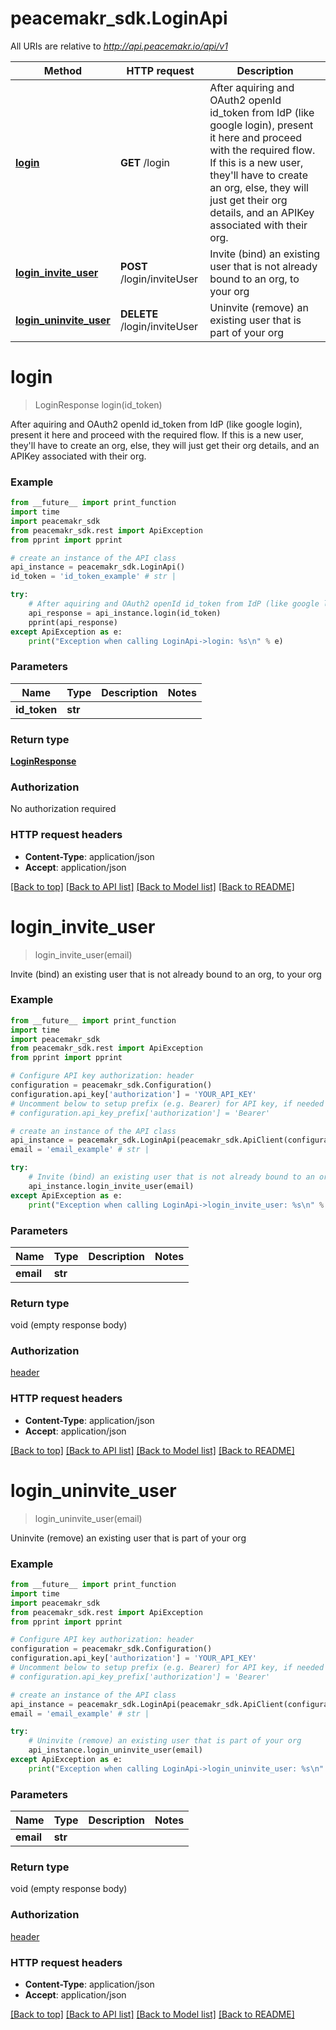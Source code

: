 # peacemakr_sdk.LoginApi

All URIs are relative to *http://api.peacemakr.io/api/v1*

Method | HTTP request | Description
------------- | ------------- | -------------
[**login**](LoginApi.md#login) | **GET** /login | After aquiring and OAuth2 openId id_token from IdP (like google login), present it here and proceed with the required flow.  If this is a new user, they&#39;ll have to create an org, else, they will just get their org details, and an APIKey associated with their org.
[**login_invite_user**](LoginApi.md#login_invite_user) | **POST** /login/inviteUser | Invite (bind) an existing user that is not already bound to an org, to your org
[**login_uninvite_user**](LoginApi.md#login_uninvite_user) | **DELETE** /login/inviteUser | Uninvite (remove) an existing user that is part of your org


# **login**
> LoginResponse login(id_token)

After aquiring and OAuth2 openId id_token from IdP (like google login), present it here and proceed with the required flow.  If this is a new user, they'll have to create an org, else, they will just get their org details, and an APIKey associated with their org.

### Example
```python
from __future__ import print_function
import time
import peacemakr_sdk
from peacemakr_sdk.rest import ApiException
from pprint import pprint

# create an instance of the API class
api_instance = peacemakr_sdk.LoginApi()
id_token = 'id_token_example' # str | 

try:
    # After aquiring and OAuth2 openId id_token from IdP (like google login), present it here and proceed with the required flow.  If this is a new user, they'll have to create an org, else, they will just get their org details, and an APIKey associated with their org.
    api_response = api_instance.login(id_token)
    pprint(api_response)
except ApiException as e:
    print("Exception when calling LoginApi->login: %s\n" % e)
```

### Parameters

Name | Type | Description  | Notes
------------- | ------------- | ------------- | -------------
 **id_token** | **str**|  | 

### Return type

[**LoginResponse**](LoginResponse.md)

### Authorization

No authorization required

### HTTP request headers

 - **Content-Type**: application/json
 - **Accept**: application/json

[[Back to top]](#) [[Back to API list]](../README.md#documentation-for-api-endpoints) [[Back to Model list]](../README.md#documentation-for-models) [[Back to README]](../README.md)

# **login_invite_user**
> login_invite_user(email)

Invite (bind) an existing user that is not already bound to an org, to your org

### Example
```python
from __future__ import print_function
import time
import peacemakr_sdk
from peacemakr_sdk.rest import ApiException
from pprint import pprint

# Configure API key authorization: header
configuration = peacemakr_sdk.Configuration()
configuration.api_key['authorization'] = 'YOUR_API_KEY'
# Uncomment below to setup prefix (e.g. Bearer) for API key, if needed
# configuration.api_key_prefix['authorization'] = 'Bearer'

# create an instance of the API class
api_instance = peacemakr_sdk.LoginApi(peacemakr_sdk.ApiClient(configuration))
email = 'email_example' # str | 

try:
    # Invite (bind) an existing user that is not already bound to an org, to your org
    api_instance.login_invite_user(email)
except ApiException as e:
    print("Exception when calling LoginApi->login_invite_user: %s\n" % e)
```

### Parameters

Name | Type | Description  | Notes
------------- | ------------- | ------------- | -------------
 **email** | **str**|  | 

### Return type

void (empty response body)

### Authorization

[header](../README.md#header)

### HTTP request headers

 - **Content-Type**: application/json
 - **Accept**: application/json

[[Back to top]](#) [[Back to API list]](../README.md#documentation-for-api-endpoints) [[Back to Model list]](../README.md#documentation-for-models) [[Back to README]](../README.md)

# **login_uninvite_user**
> login_uninvite_user(email)

Uninvite (remove) an existing user that is part of your org

### Example
```python
from __future__ import print_function
import time
import peacemakr_sdk
from peacemakr_sdk.rest import ApiException
from pprint import pprint

# Configure API key authorization: header
configuration = peacemakr_sdk.Configuration()
configuration.api_key['authorization'] = 'YOUR_API_KEY'
# Uncomment below to setup prefix (e.g. Bearer) for API key, if needed
# configuration.api_key_prefix['authorization'] = 'Bearer'

# create an instance of the API class
api_instance = peacemakr_sdk.LoginApi(peacemakr_sdk.ApiClient(configuration))
email = 'email_example' # str | 

try:
    # Uninvite (remove) an existing user that is part of your org
    api_instance.login_uninvite_user(email)
except ApiException as e:
    print("Exception when calling LoginApi->login_uninvite_user: %s\n" % e)
```

### Parameters

Name | Type | Description  | Notes
------------- | ------------- | ------------- | -------------
 **email** | **str**|  | 

### Return type

void (empty response body)

### Authorization

[header](../README.md#header)

### HTTP request headers

 - **Content-Type**: application/json
 - **Accept**: application/json

[[Back to top]](#) [[Back to API list]](../README.md#documentation-for-api-endpoints) [[Back to Model list]](../README.md#documentation-for-models) [[Back to README]](../README.md)

